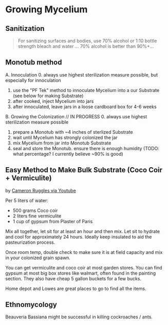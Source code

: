 # Growing Mycelium

## Sanitization
>  For sanitizing surfaces and bodies, use 70% alcohol or 1:10 bottle strength bleach and water ... 70% alcohol is better than 90%+...

## Monotub method
A. Innoculation
0. always use highest sterilization measure possible, but especially for innoculation
1. use the "PF Tek" method to innoculate Mycelium into a our Substrate (see below for making Substrate)
2. after cooked, inject Mycelium into jars
3. after innoculated, leave jars in a loose cardboard box for 4-6 weeks

B. Growing the Colonization
// IN PROGRESS
0. always use highest sterilization measure possible
1. prepare a Monotub with ~4 inches of sterlized Substrate
2. wait until Mycelium has strongly colonized the jar
4. mix Mycelium from jar into Monotub Substrate
5. seal and store the Monotub. ensure there is enough humidity (TODO: what percentage? I currently believe ~90% is good)

## Easy Method to Make Bulk Substrate (Coco Coir + Vermiculite)

by [Cameron Ruggles via Youtube](https://www.youtube.com/watch?v=KwuTe43droY&t=290s)

Per 5 liters of water:
- 500 grams Coco coir
- 2 liters fine vermiculite 
- 1 cup of gypsum from Plaster of Paris 

Mix all together, let sit for at least an hour and then mix. Let sit to hydrate and cool for approximately 24 hours. Ideally keep insulated to aid the pasteurization process.

Once room temp, double check to make sure it is at field capacity and mix in your colonized grain spawn. 

You can get vermiculite and coco coir at most garden stores. You can find gypsum at most big box stores like walmart, often found in the painting section. They also have cheap 5 gallon buckets for a few bucks. 

Home depot and Lowes are great places to go to find all the items.


## Ethnomycology
Beauveria Bassiana might be successful in killing cockroaches / ants.
